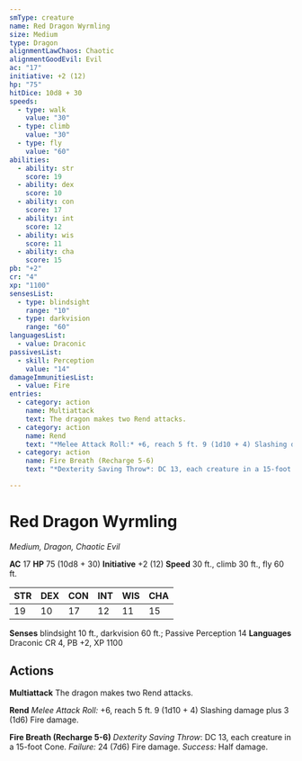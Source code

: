 ```yaml
---
smType: creature
name: Red Dragon Wyrmling
size: Medium
type: Dragon
alignmentLawChaos: Chaotic
alignmentGoodEvil: Evil
ac: "17"
initiative: +2 (12)
hp: "75"
hitDice: 10d8 + 30
speeds:
  - type: walk
    value: "30"
  - type: climb
    value: "30"
  - type: fly
    value: "60"
abilities:
  - ability: str
    score: 19
  - ability: dex
    score: 10
  - ability: con
    score: 17
  - ability: int
    score: 12
  - ability: wis
    score: 11
  - ability: cha
    score: 15
pb: "+2"
cr: "4"
xp: "1100"
sensesList:
  - type: blindsight
    range: "10"
  - type: darkvision
    range: "60"
languagesList:
  - value: Draconic
passivesList:
  - skill: Perception
    value: "14"
damageImmunitiesList:
  - value: Fire
entries:
  - category: action
    name: Multiattack
    text: The dragon makes two Rend attacks.
  - category: action
    name: Rend
    text: "*Melee Attack Roll:* +6, reach 5 ft. 9 (1d10 + 4) Slashing damage plus 3 (1d6) Fire damage."
  - category: action
    name: Fire Breath (Recharge 5-6)
    text: "*Dexterity Saving Throw*: DC 13, each creature in a 15-foot Cone. *Failure:*  24 (7d6) Fire damage. *Success:*  Half damage."

---
```


# Red Dragon Wyrmling
*Medium, Dragon, Chaotic Evil*

**AC** 17
**HP** 75 (10d8 + 30)
**Initiative** +2 (12)
**Speed** 30 ft., climb 30 ft., fly 60 ft.

| STR | DEX | CON | INT | WIS | CHA |
| --- | --- | --- | --- | --- | --- |
| 19 | 10 | 17 | 12 | 11 | 15 |

**Senses** blindsight 10 ft., darkvision 60 ft.; Passive Perception 14
**Languages** Draconic
CR 4, PB +2, XP 1100

## Actions

**Multiattack**
The dragon makes two Rend attacks.

**Rend**
*Melee Attack Roll:* +6, reach 5 ft. 9 (1d10 + 4) Slashing damage plus 3 (1d6) Fire damage.

**Fire Breath (Recharge 5-6)**
*Dexterity Saving Throw*: DC 13, each creature in a 15-foot Cone. *Failure:*  24 (7d6) Fire damage. *Success:*  Half damage.
